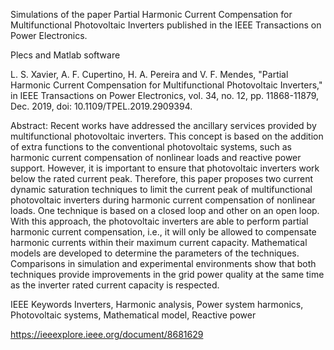 Simulations of the paper Partial Harmonic Current Compensation for Multifunctional Photovoltaic Inverters published in the IEEE Transactions on Power Electronics.

Plecs and Matlab software

L. S. Xavier, A. F. Cupertino, H. A. Pereira and V. F. Mendes, "Partial Harmonic Current Compensation for Multifunctional Photovoltaic Inverters," in IEEE Transactions on Power Electronics, vol. 34, no. 12, pp. 11868-11879, Dec. 2019, doi: 10.1109/TPEL.2019.2909394.

Abstract:
Recent works have addressed the ancillary services provided by multifunctional photovoltaic inverters. This concept is based on the addition of extra functions to the conventional photovoltaic systems, such as harmonic current compensation of nonlinear loads and reactive power support. However, it is important to ensure that photovoltaic inverters work below the rated current peak. Therefore, this paper proposes two current dynamic saturation techniques to limit the current peak of multifunctional photovoltaic inverters during harmonic current compensation of nonlinear loads. One technique is based on a closed loop and other on an open loop. With this approach, the photovoltaic inverters are able to perform partial harmonic current compensation, i.e., it will only be allowed to compensate harmonic currents within their maximum current capacity. Mathematical models are developed to determine the parameters of the techniques. Comparisons in simulation and experimental environments show that both techniques provide improvements in the grid power quality at the same time as the inverter rated current capacity is respected.

IEEE Keywords
Inverters,
Harmonic analysis, Power system harmonics, Photovoltaic systems, Mathematical model, Reactive power

https://ieeexplore.ieee.org/document/8681629
